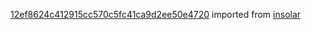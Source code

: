 [12ef8624c412915cc570c5fc41ca9d2ee50e4720](https://github.com/insolar/insolar/commit/12ef8624c412915cc570c5fc41ca9d2ee50e4720) imported from [insolar](https://github.com/insolar/insolar)
